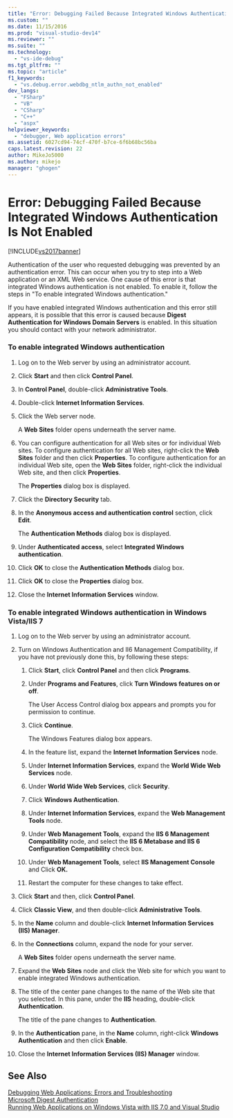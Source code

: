 ```yaml
---
title: "Error: Debugging Failed Because Integrated Windows Authentication Is Not Enabled | Microsoft Docs"
ms.custom: ""
ms.date: 11/15/2016
ms.prod: "visual-studio-dev14"
ms.reviewer: ""
ms.suite: ""
ms.technology: 
  - "vs-ide-debug"
ms.tgt_pltfrm: ""
ms.topic: "article"
f1_keywords: 
  - "vs.debug.error.webdbg_ntlm_authn_not_enabled"
dev_langs: 
  - "FSharp"
  - "VB"
  - "CSharp"
  - "C++"
  - "aspx"
helpviewer_keywords: 
  - "debugger, Web application errors"
ms.assetid: 6027cd94-74cf-470f-b7ce-6f6b68bc56ba
caps.latest.revision: 22
author: MikeJo5000
ms.author: mikejo
manager: "ghogen"
---
```

# Error: Debugging Failed Because Integrated Windows Authentication Is Not Enabled
[!INCLUDE[vs2017banner](../includes/vs2017banner.md)]

Authentication of the user who requested debugging was prevented by an authentication error. This can occur when you try to step into a Web application or an XML Web service. One cause of this error is that integrated Windows authentication is not enabled. To enable it, follow the steps in "To enable integrated Windows authentication."  
  
 If you have enabled integrated Windows authentication and this error still appears, it is possible that this error is caused because **Digest Authentication for Windows Domain Servers** is enabled. In this situation you should contact with your network administrator.  
  
### To enable integrated Windows authentication  
  
1.  Log on to the Web server by using an administrator account.  
  
2.  Click **Start** and then click **Control Panel**.  
  
3.  In **Control Panel**, double-click **Administrative Tools**.  
  
4.  Double-click **Internet Information Services**.  
  
5.  Click the Web server node.  
  
     A **Web Sites** folder opens underneath the server name.  
  
6.  You can configure authentication for all Web sites or for individual Web sites. To configure authentication for all Web sites, right-click the **Web Sites** folder and then click **Properties**. To configure authentication for an individual Web site, open the **Web Sites** folder, right-click the individual Web site, and then click **Properties**.  
  
     The **Properties** dialog box is displayed.  
  
7.  Click the **Directory Security** tab.  
  
8.  In the **Anonymous access and authentication control** section, click **Edit**.  
  
     The **Authentication Methods** dialog box is displayed.  
  
9. Under **Authenticated access**, select **Integrated Windows authentication**.  
  
10. Click **OK** to close the **Authentication Methods** dialog box.  
  
11. Click **OK** to close the **Properties** dialog box.  
  
12. Close the **Internet Information Services** window.  
  
### To enable integrated Windows authentication in Windows Vista/IIS 7  
  
1.  Log on to the Web server by using an administrator account.  
  
2.  Turn on Windows Authentication and II6 Management Compatibility, if you have not previously done this, by following these steps:  
  
    1.  Click **Start**, click **Control Panel** and then click **Programs**.  
  
    2.  Under **Programs and Features**, click **Turn Windows features on or off**.  
  
         The User Access Control dialog box appears and prompts you for permission to continue.  
  
    3.  Click **Continue**.  
  
         The Windows Features dialog box appears.  
  
    4.  In the feature list, expand the **Internet Information Services** node.  
  
    5.  Under **Internet Information Services**, expand the **World Wide Web Services** node.  
  
    6.  Under **World Wide Web Services**, click **Security**.  
  
    7.  Click **Windows Authentication**.  
  
    8.  Under **Internet Information Services**, expand the **Web Management Tools** node.  
  
    9. Under **Web Management Tools**, expand the **IIS 6 Management Compatibility** node, and select the **IIS 6 Metabase and IIS 6 Configuration Compatibility** check box.  
  
    10. Under **Web Management Tools**, select **IIS Management Console** and Click **OK.**  
  
    11. Restart the computer for these changes to take effect.  
  
3.  Click **Start** and then, click **Control Panel**.  
  
4.  Click **Classic View**, and then double-click **Administrative Tools**.  
  
5.  In the **Name** column and double-click **Internet Information Services (IIS) Manager**.  
  
6.  In the **Connections** column, expand the node for your server.  
  
     A **Web Sites** folder opens underneath the server name.  
  
7.  Expand the **Web Sites** node and click the Web site for which you want to enable integrated Windows authentication.  
  
8.  The title of the center pane changes to the name of the Web site that you selected. In this pane, under the **IIS** heading, double-click **Authentication**.  
  
     The title of the pane changes to **Authentication**.  
  
9. In the **Authentication** pane, in the **Name** column, right-click **Windows Authentication** and then click **Enable**.  
  
10. Close the **Internet Information Services (IIS) Manager** window.  
  
## See Also  
 [Debugging Web Applications: Errors and Troubleshooting](../debugger/debugging-web-applications-errors-and-troubleshooting.md)   
 [Microsoft Digest Authentication](http://go.microsoft.com/fwlink/?LinkId=77938)   
 [Running Web Applications on Windows Vista with IIS 7.0 and Visual Studio](http://msdn.microsoft.com/library/262a82ac-dd0e-4096-86c6-fb463e88be66)




